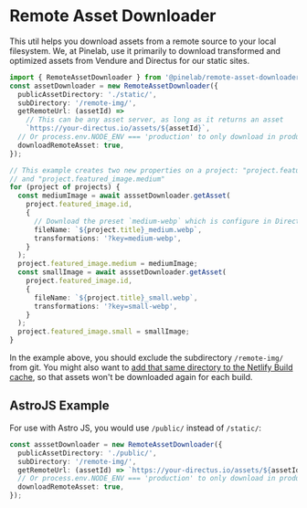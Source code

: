 # Remote Asset Downloader

This util helps you download assets from a remote source to your local filesystem. We, at Pinelab, use it primarily to download transformed and optimized assets from Vendure and Directus for our static sites.

```ts
import { RemoteAssetDownloader } from '@pinelab/remote-asset-downloader';
const assetDownloader = new RemoteAssetDownloader({
  publicAssetDirectory: './static/',
  subDirectory: '/remote-img/',
  getRemoteUrl: (assetId) =>
    // This can be any asset server, as long as it returns an asset
    `https://your-directus.io/assets/${assetId}`,
  // Or process.env.NODE_ENV === 'production' to only download in production
  downloadRemoteAsset: true,
});

// This example creates two new properties on a project: "project.featured_image.small"
// and "project.featured_image.medium"
for (project of projects) {
  const mediumImage = await asssetDownloader.getAsset(
    project.featured_image.id,
    {
      // Download the preset `medium-webp` which is configure in Directus
      fileName: `${project.title}_medium.webp`,
      transformations: '?key=medium-webp',
    }
  );
  project.featured_image.medium = mediumImage;
  const smallImage = await asssetDownloader.getAsset(
    project.featured_image.id,
    {
      fileName: `${project.title}_small.webp`,
      transformations: '?key=small-webp',
    }
  );
  project.featured_image.small = smallImage;
}
```

In the example above, you should exclude the subdirectory `/remote-img/` from git. You might also want to [add that same directory to the Netlify Build cache](https://www.npmjs.com/package/@netlify/cache-utils), so that assets won't be downloaded again for each build.

## AstroJS Example

For use with Astro JS, you would use `/public/` instead of `/static/`:

```ts
const asssetDownloader = new RemoteAssetDownloader({
  publicAssetDirectory: './public/',
  subDirectory: '/remote-img/',
  getRemoteUrl: (assetId) => `https://your-directus.io/assets/${assetId}`,
  // Or process.env.NODE_ENV === 'production' to only download in production
  downloadRemoteAsset: true,
});
```
